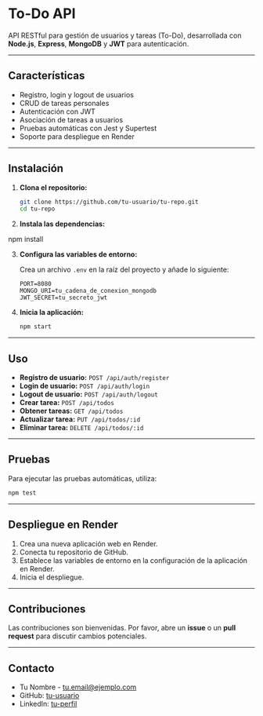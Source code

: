 # To-Do API

API RESTful para gestión de usuarios y tareas (To-Do), desarrollada con **Node.js**, **Express**, **MongoDB** y **JWT** para autenticación.

---

## Características

- Registro, login y logout de usuarios
- CRUD de tareas personales
- Autenticación con JWT
- Asociación de tareas a usuarios
- Pruebas automáticas con Jest y Supertest
- Soporte para despliegue en Render

---

## Instalación

1. **Clona el repositorio:**

   ```bash
   git clone https://github.com/tu-usuario/tu-repo.git
   cd tu-repo

   ```

2. **Instala las dependencias:**

npm install

3. **Configura las variables de entorno:**

   Crea un archivo `.env` en la raíz del proyecto y añade lo siguiente:

   ```env
   PORT=8080
   MONGO_URI=tu_cadena_de_conexion_mongodb
   JWT_SECRET=tu_secreto_jwt
   ```

4. **Inicia la aplicación:**
   ```bash
   npm start
   ```

---

## Uso

- **Registro de usuario:** `POST /api/auth/register`
- **Login de usuario:** `POST /api/auth/login`
- **Logout de usuario:** `POST /api/auth/logout`
- **Crear tarea:** `POST /api/todos`
- **Obtener tareas:** `GET /api/todos`
- **Actualizar tarea:** `PUT /api/todos/:id`
- **Eliminar tarea:** `DELETE /api/todos/:id`

---

## Pruebas

Para ejecutar las pruebas automáticas, utiliza:

```bash
npm test
```

---

## Despliegue en Render

1. Crea una nueva aplicación web en Render.
2. Conecta tu repositorio de GitHub.
3. Establece las variables de entorno en la configuración de la aplicación en Render.
4. Inicia el despliegue.

---

## Contribuciones

Las contribuciones son bienvenidas. Por favor, abre un **issue** o un **pull request** para discutir cambios potenciales.

---


## Contacto

- Tu Nombre - [tu.email@ejemplo.com](agustibernabe@gmail.com)
- GitHub: [tu-usuario](https://www.linkedin.com/in/agustinerimbaue/)
- LinkedIn: [tu-perfil](https://www.linkedin.com/in/tu-perfil/)
